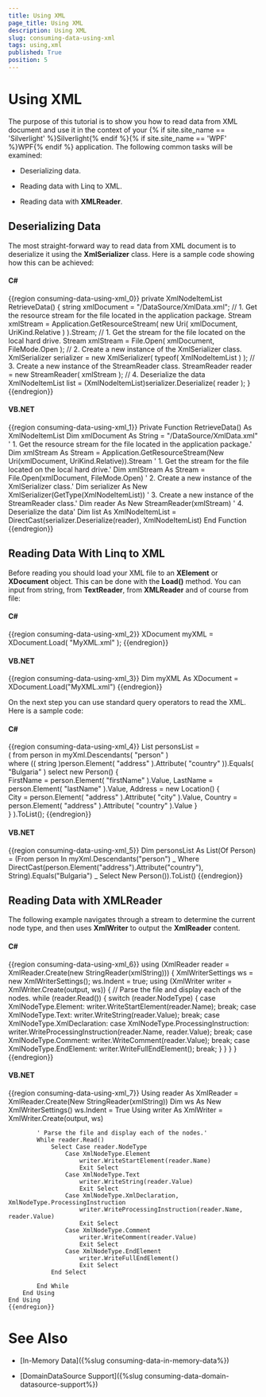 ```yaml
---
title: Using XML
page_title: Using XML
description: Using XML
slug: consuming-data-using-xml
tags: using,xml
published: True
position: 5
---
```


# Using XML



The purpose of this tutorial is to show you how to read data from XML document and use it in the context of your {% if site.site_name == 'Silverlight' %}Silverlight{% endif %}{% if site.site_name == 'WPF' %}WPF{% endif %} application. The following common tasks will be examined:

* Deserializing data. 


* Reading data with Linq to XML. 


* Reading data with __XMLReader__. 

## Deserializing Data 

The most straight-forward way to read data from XML document is to deserialize it using the __XmlSerializer__ class. Here is a sample code showing how this can be achieved: 

#### __C#__

{{region consuming-data-using-xml_0}}
	private XmlNodeItemList RetrieveData()
	{
	    string xmlDocument = "/DataSource/XmlData.xml";
	    // 1. Get the resource stream for the file located in the application package.
	    Stream xmlStream = Application.GetResourceStream( new Uri( xmlDocument, UriKind.Relative ) ).Stream;
	    // 1. Get the stream for the file located on the local hard drive.
	    Stream xmlStream = File.Open( xmlDocument, FileMode.Open );
	    // 2. Create a new instance of the XmlSerializer class.
	    XmlSerializer serializer = new XmlSerializer( typeof( XmlNodeItemList ) );
	    // 3. Create a new instance of the StreamReader class.
	    StreamReader reader = new StreamReader( xmlStream );
	    // 4. Deserialize the data
	    XmlNodeItemList list = (XmlNodeItemList)serializer.Deserialize( reader );
	}
	{{endregion}}



#### __VB.NET__

{{region consuming-data-using-xml_1}}
	Private Function RetrieveData() As XmlNodeItemList
	    Dim xmlDocument As String = "/DataSource/XmlData.xml"
	    ' 1. Get the resource stream for the file located in the application package.'
	    Dim xmlStream As Stream = Application.GetResourceStream(New Uri(xmlDocument, UriKind.Relative)).Stream
	    ' 1. Get the stream for the file located on the local hard drive.'
	    Dim xmlStream As Stream = File.Open(xmlDocument, FileMode.Open)
	    ' 2. Create a new instance of the XmlSerializer class.'
	    Dim serializer As New XmlSerializer(GetType(XmlNodeItemList))
	    ' 3. Create a new instance of the StreamReader class.'
	    Dim reader As New StreamReader(xmlStream)
	    ' 4. Deserialize the data'
	    Dim list As XmlNodeItemList = DirectCast(serializer.Deserialize(reader), XmlNodeItemList)
	End Function
	{{endregion}}



## Reading Data With Linq to XML 

Before reading you should load your XML file to an __XElement__ or __XDocument__ object. This can be done with the __Load()__ method. You can input from string, from __TextReader__, from __XMLReader__ and of course from file: 

#### __C#__

{{region consuming-data-using-xml_2}}
	XDocument myXML = XDocument.Load( "MyXML.xml" );
	{{endregion}}



#### __VB.NET__

{{region consuming-data-using-xml_3}}
	Dim myXML As XDocument = XDocument.Load("MyXML.xml")
	{{endregion}}



On the next step you can use standard query operators to read the XML. Here is a sample code: 

#### __C#__

{{region consuming-data-using-xml_4}}
	List<Person> personsList =   
    ( from person in myXml.Descendants( "person" )   
      where (( string )person.Element( "address" ).Attribute( "country" )).Equals( "Bulgaria" )
      select new Person()
      {   
          FirstName = person.Element( "firstName" ).Value,
          LastName = person.Element( "lastName" ).Value,
          Address = new Location()
          {  
              City = person.Element( "address" ).Attribute( "city" ).Value,
              Country = person.Element( "address" ).Attribute( "country" ).Value
          }  
      } ).ToList();
	{{endregion}}



#### __VB.NET__

{{region consuming-data-using-xml_5}}
	Dim personsList As List(Of Person) = (From person In myXml.Descendants("person") _
	    Where DirectCast(person.Element("address").Attribute("country"), String).Equals("Bulgaria") _
	    Select New Person()).ToList()
	{{endregion}}



## Reading Data with XMLReader 

The following example navigates through a stream to determine the current node type, and then uses  __XmlWriter__ to output the  __XmlReader__ content. 

#### __C#__

{{region consuming-data-using-xml_6}}
	using (XmlReader reader = XmlReader.Create(new StringReader(xmlString)))
	{
	    XmlWriterSettings ws = new XmlWriterSettings();
	    ws.Indent = true;
	    using (XmlWriter writer = XmlWriter.Create(output, ws))
	    {
	        // Parse the file and display each of the nodes.
	        while (reader.Read())
	        {
	            switch (reader.NodeType)
	            {
	                case XmlNodeType.Element:
	                    writer.WriteStartElement(reader.Name);
	                    break;
	                case XmlNodeType.Text:
	                    writer.WriteString(reader.Value);
	                    break;
	                case XmlNodeType.XmlDeclaration:
	                case XmlNodeType.ProcessingInstruction:
	                    writer.WriteProcessingInstruction(reader.Name, reader.Value);
	                    break;
	                case XmlNodeType.Comment:
	                    writer.WriteComment(reader.Value);
	                    break;
	                case XmlNodeType.EndElement:
	                    writer.WriteFullEndElement();
	                    break;
	            }
	        }
	    }
	}
	{{endregion}}



#### __VB.NET__

{{region consuming-data-using-xml_7}}
	Using reader As XmlReader = XmlReader.Create(New StringReader(xmlString))
	    Dim ws As New XmlWriterSettings()
	    ws.Indent = True
	    Using writer As XmlWriter = XmlWriter.Create(output, ws)
	
	        ' Parse the file and display each of the nodes.'
	        While reader.Read()
	            Select Case reader.NodeType
	                Case XmlNodeType.Element
	                    writer.WriteStartElement(reader.Name)
	                    Exit Select
	                Case XmlNodeType.Text
	                    writer.WriteString(reader.Value)
	                    Exit Select
	                Case XmlNodeType.XmlDeclaration, XmlNodeType.ProcessingInstruction
	                    writer.WriteProcessingInstruction(reader.Name, reader.Value)
	                    Exit Select
	                Case XmlNodeType.Comment
	                    writer.WriteComment(reader.Value)
	                    Exit Select
	                Case XmlNodeType.EndElement
	                    writer.WriteFullEndElement()
	                    Exit Select
	            End Select
	
	        End While
	    End Using
	End Using
	{{endregion}}



# See Also

 * [In-Memory Data]({%slug consuming-data-in-memory-data%})

 * [DomainDataSource Support]({%slug consuming-data-domain-datasource-support%})
